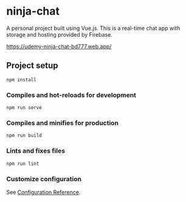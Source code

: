 # ninja-chat

A personal project built using Vue.js. This is a real-time chat app with storage and hosting provided by Firebase.

https://udemy-ninja-chat-bd777.web.app/

## Project setup
```
npm install
```

### Compiles and hot-reloads for development
```
npm run serve
```

### Compiles and minifies for production
```
npm run build
```

### Lints and fixes files
```
npm run lint
```

### Customize configuration
See [Configuration Reference](https://cli.vuejs.org/config/).
